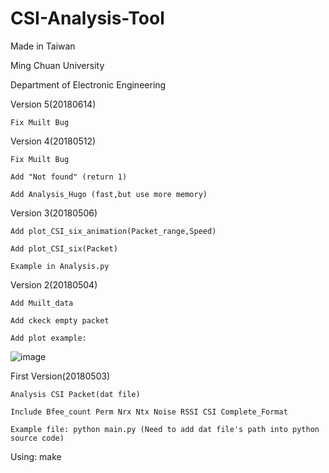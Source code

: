 #  CSI-Analysis-Tool

Made in Taiwan

Ming Chuan University

Department of Electronic Engineering

Version 5(20180614)

    Fix Muilt Bug

Version 4(20180512)

    Fix Muilt Bug
    
    Add "Not found" (return 1)

    Add Analysis_Hugo (fast,but use more memory)

Version 3(20180506)

    Add plot_CSI_six_animation(Packet_range,Speed)

    Add plot_CSI_six(Packet)

    Example in Analysis.py

Version 2(20180504)

    Add Muilt_data

    Add ckeck empty packet

    Add plot example:

![image](https://i.imgur.com/3eraYJf.png)


First Version(20180503)

    Analysis CSI Packet(dat file)

    Include Bfee_count Perm Nrx Ntx Noise RSSI CSI Complete_Format

    Example file: python main.py (Need to add dat file's path into python source code)

Using:  make
